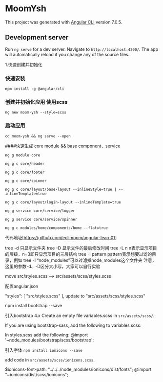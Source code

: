 # MoomYsh

This project was generated with [Angular CLI](https://github.com/angular/angular-cli) version 7.0.5.

## Development server

Run `ng serve` for a dev server. Navigate to `http://localhost:4200/`. The app will automatically reload if you change any of the source files.

1.快速创建并初始化
### 快速安装
`npm install -g @angular/cli`

### 创建并初始化应用 使用scss
`ng new moom-ysh --style=scss`
### 启动应用
`cd moom-ysh && ng serve --open`

####快速生成 core module && base component、service

`ng g module core`

`ng g c core/header`

`ng g c core/footer`

`ng g c core/spinner`

`ng g c core/layout/base-layout --inlineStyle=true | --inlineTemplate=true`

`ng g c core/layout/login-layout --inlineTemplate=true`

`ng g service core/service/logger`

`ng g service core/service/spinner`

`ng g c modules/home/components/home --flat=true`
 
代码地址[https://github.com/eclimoom/angular-learn01]



tree -d	只显示文件夹
tree -D	显示文件的最后修改时间
tree -L n	n表示显示项目的层级，n=3即只显示项目的三层结构
tree -I pattern	pattern表示想要过滤的目录，例如 tree -I “node_modules”可以过滤掉node_modules这个文件夹
注意，这里的参数-d、-D区分大小写，大家可以自行实验



move src/styles.scss  -->  src/assets/scss/styles.scss

配置angular.json

"styles": [
  "src/styles.scss"
],
update to 
 "src/assets/scss/styles.scss"


npm install bootstrap --save


引入bootstrap 4.x
Create an empty file variables.scss in `src/assets/scss/`.

If you are using bootstrap-sass, add the following to variables.scss:

In styles.scss add the following:
@import '~node_modules/bootstrap/scss/bootstrap';

引入字体
`npm install ionicons --save`

add code in `src/assets/scss/ionicons.scss`. 

$ionicons-font-path: "../../../node_modules/ionicons/dist/fonts";
@import "~ionicons/dist/scss/ionicons";

<i class="ion-ios-add-circle"></i>
